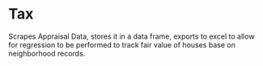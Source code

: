 # Tax
Scrapes Appraisal Data, stores it in a data frame, exports to excel to allow for regression to be performed to track fair value of houses base on neighborhood records.
